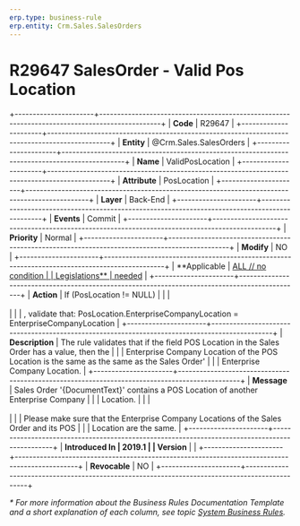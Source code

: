 ```yaml
---
erp.type: business-rule
erp.entity: Crm.Sales.SalesOrders
---
```


# R29647 SalesOrder - Valid Pos Location
+----------------------+-----------------------------------------------------------------------------------------------+
| **Code**             | R29647                                                                                        |
+----------------------+-----------------------------------------------------------------------------------------------+
| **Entity**           | @Crm.Sales.SalesOrders                                                                        |
+----------------------+-----------------------------------------------------------------------------------------------+
| **Name**             | ValidPosLocation                                                                              |
+----------------------+-----------------------------------------------------------------------------------------------+
| **Attribute**        | PosLocation                                                                                   |
+----------------------+-----------------------------------------------------------------------------------------------+
| **Layer**            | Back-End                                                                                      |
+----------------------+-----------------------------------------------------------------------------------------------+
| **Events**           | Commit                                                                                        |
+----------------------+-----------------------------------------------------------------------------------------------+
| **Priority**         | Normal                                                                                        |
+----------------------+-----------------------------------------------------------------------------------------------+
| **Modify**           | NO                                                                                            |
+----------------------+-----------------------------------------------------------------------------------------------+
| **Applicable         | [ALL // no condition                                                                          |
| Legislations**       | needed](xref:applicable-legislations)                                                         |
+----------------------+-----------------------------------------------------------------------------------------------+
| **Action**           | If (PosLocation != NULL)                                                                      |
|                      | <br/><br/>                                                                                    |
|                      | , validate that: PosLocation.EnterpriseCompanyLocation = EnterpriseCompanyLocation            |
+----------------------+-----------------------------------------------------------------------------------------------+
| **Description**      | The rule validates that if the field POS Location in the Sales Order has a value, then the    |
|                      | Enterprise Company Location of the POS Location is the same as the same as the Sales Order\'  |
|                      | Enterprise Company Location.                                                                  |
+----------------------+-----------------------------------------------------------------------------------------------+
| **Message**          | Sales Order \'{DocumentText}\' contains a POS Location of another Enterprise Company          |
|                      | Location.                                                                                     |
|                      | <br/><br/>                                                                                    |
|                      | Please make sure that the Enterprise Company Locations of the Sales Order and its POS         |
|                      | Location are the same.                                                                        |
+----------------------+-----------------------------------------------------------------------------------------------+
| **Introduced In      | 2019.1                                                                                        |
| Version**            |                                                                                               |
+----------------------+-----------------------------------------------------------------------------------------------+
| **Revocable**        | NO                                                                                            |
+----------------------+-----------------------------------------------------------------------------------------------+

*\* For more information about the Business Rules Documentation Template and a short explanation of each column, see
topic [System Business Rules](../templates/template-description-system-business-rules.md).*
